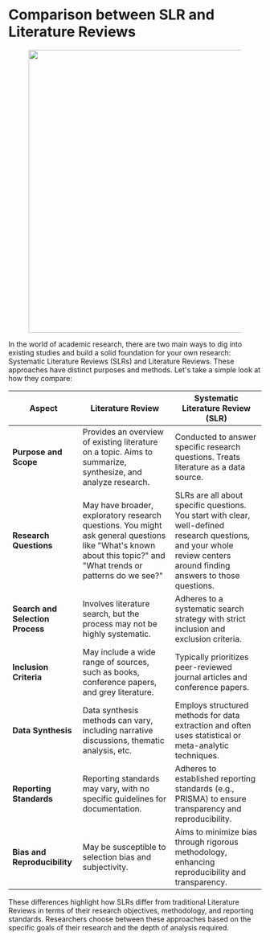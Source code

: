 # Comparison between SLR and Literature Reviews

<figure><img src="http://s3.amazonaws.com/libapps/accounts/32893/images/SRvsMAvsR.JPG" alt="" width="563"><figcaption></figcaption></figure>

In the world of academic research, there are two main ways to dig into existing studies and build a solid foundation for your own research: Systematic Literature Reviews (SLRs) and Literature Reviews. These approaches have distinct purposes and methods. Let's take a simple look at how they compare:

| Aspect                           | Literature Review                                                                                                                                                | Systematic Literature Review (SLR)                                                                                                                                     |
| -------------------------------- | ---------------------------------------------------------------------------------------------------------------------------------------------------------------- | ---------------------------------------------------------------------------------------------------------------------------------------------------------------------- |
| **Purpose and Scope**            | Provides an overview of existing literature on a topic. Aims to summarize, synthesize, and analyze research.                                                     | Conducted to answer specific research questions. Treats literature as a data source.                                                                                   |
| **Research Questions**           | May have broader, exploratory research questions. You might ask general questions like "What's known about this topic?" and "What trends or patterns do we see?" | SLRs are all about specific questions. You start with clear, well-defined research questions, and your whole review centers around finding answers to those questions. |
| **Search and Selection Process** | Involves literature search, but the process may not be highly systematic.                                                                                        | Adheres to a systematic search strategy with strict inclusion and exclusion criteria.                                                                                  |
| **Inclusion Criteria**           | May include a wide range of sources, such as books, conference papers, and grey literature.                                                                      | Typically prioritizes peer-reviewed journal articles and conference papers.                                                                                            |
| **Data Synthesis**               | Data synthesis methods can vary, including narrative discussions, thematic analysis, etc.                                                                        | Employs structured methods for data extraction and often uses statistical or meta-analytic techniques.                                                                 |
| **Reporting Standards**          | Reporting standards may vary, with no specific guidelines for documentation.                                                                                     | Adheres to established reporting standards (e.g., PRISMA) to ensure transparency and reproducibility.                                                                  |
| **Bias and Reproducibility**     | May be susceptible to selection bias and subjectivity.                                                                                                           | Aims to minimize bias through rigorous methodology, enhancing reproducibility and transparency.                                                                        |

These differences highlight how SLRs differ from traditional Literature Reviews in terms of their research objectives, methodology, and reporting standards. Researchers choose between these approaches based on the specific goals of their research and the depth of analysis required.
